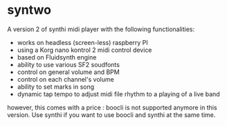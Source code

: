 # syntwo
A version 2 of synthi midi player with the following functionalities:   

* works on headless (screen-less) raspberry PI
* using a Korg nano kontrol 2 midi control device
* based on Fluidsynth engine
* ability to use various SF2 soudfonts
* control on general volume and BPM
* control on each channel's volume
* ability to set marks in song
* dynamic tap tempo to adjust midi file rhythm to a playing of a live band   


however, this comes with a price : boocli is not supported anymore in this version. Use synthi if you want to use boocli and synthi at the same time.   

